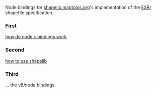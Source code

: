 
Node bindings for [shapelib.maptools.org](http://shapelib.maptools.org/)'s implementation of the [ESRI](http://www.esri.com/) shapefile specification.

### First

[how do node c bindings work](https://github.com/nomilous/shapelib-maptools-org/tree/master/learn_bindings)


### Second 

[how to use shapelib](https://github.com/nomilous/shapelib-maptools-org/tree/master/deps/huh)


### Third

... the v8/node bindings

